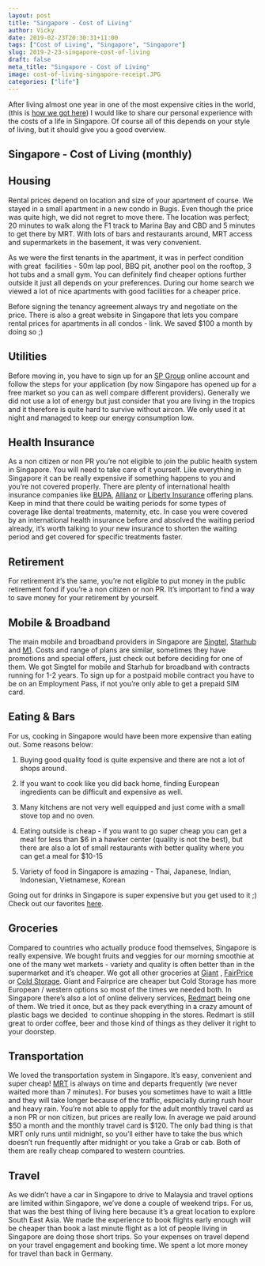 ```yaml
---
layout: post
title: "Singapore - Cost of Living"
author: Vicky
date: 2019-02-23T20:30:31+11:00
tags: ["Cost of Living", "Singapore", "Singapore"]
slug: 2019-2-23-singapore-cost-of-living
draft: false
meta_title: "Singapore - Cost of Living"
image: cost-of-living-singapore-receipt.JPG
categories: ["life"]
---
```


After living almost one year in one of the most expensive cities in the world, (this is [how we got here](https://roadvagabonds.com/2018-6-15-how-we-ended-up-in-singapore)) I would like to share our personal experience with the costs of a life in Singapore.<!-- end --> Of course all of this depends on your style of living, but it should give you a good overview.

## Singapore - Cost of Living (monthly)

## Housing

Rental prices depend on location and size of your apartment of course. We stayed in a small apartment in a new condo in Bugis. Even though the price was quite high, we did not regret to move there. The location was perfect; 20 minutes to walk along the F1 track to Marina Bay and CBD and 5 minutes to get there by MRT. With lots of bars and restaurants around, MRT access and supermarkets in the basement, it was very convenient.

As we were the first tenants in the apartment, it was in perfect condition with great  facilities - 50m lap pool, BBQ pit, another pool on the rooftop, 3 hot tubs and a small gym. You can definitely find cheaper options further outside it just all depends on your preferences. During our home search we viewed a lot of nice apartments with good facilities for a cheaper price.

Before signing the tenancy agreement always try and negotiate on the price. There is also a great website in Singapore that lets you compare rental prices for apartments in all condos - link. We saved $100 a month by doing so ;)

## Utilities

Before moving in, you have to sign up for an [SP Group](https://services.spservices.sg/#/openAccount) online account and follow the steps for your application (by now Singapore has opened up for a free market so you can as well compare different providers). Generally we did not use a lot of energy but just consider that you are living in the tropics and it therefore is quite hard to survive without aircon. We only used it at night and managed to keep our energy consumption low.

## Health Insurance

As a non citizen or non PR you’re not eligible to join the public health system in Singapore. You will need to take care of it yourself. Like everything in Singapore it can be really expensive if something happens to you and you’re not covered properly. There are plenty of international health insurance companies like [BUPA](https://www.bupa.com/), [Allianz](https://www.allianzworldwidecare.com/en/) or [Liberty Insurance](https://www.libertyinsurance.com.sg/) offering plans. Keep in mind that there could be waiting periods for some types of coverage like dental treatments, maternity, etc. In case you were covered by an international health insurance before and absolved the waiting period already, it’s worth talking to your new insurance to shorten the waiting period and get covered for specific treatments faster.

## Retirement

For retirement it’s the same, you’re not eligible to put money in the public retirement fond if you’re a non citizen or non PR. It’s important to find a way to save money for your retirement by yourself.

## Mobile & Broadband

The main mobile and broadband providers in Singapore are [Singtel](https://www.singtel.com/), [Starhub](https://www.starhub.com/personal.html) and [M1](https://www.m1.com.sg/home). Costs and range of plans are similar, sometimes they have promotions and special offers, just check out before deciding for one of them. We got Singtel for mobile and Starhub for broadband with contracts running for 1-2 years. To sign up for a postpaid mobile contract you have to be on an Employment Pass, if not you’re only able to get a prepaid SIM card.

## Eating & Bars

For us, cooking in Singapore would have been more expensive than eating out. Some reasons below:

1.  Buying good quality food is quite expensive and there are not a lot of shops around.
    
2.  If you want to cook like you did back home, finding European ingredients can be difficult and expensive as well.
    
3.  Many kitchens are not very well equipped and just come with a small stove top and no oven.
    
4.  Eating outside is cheap - if you want to go super cheap you can get a meal for less than $6 in a hawker center (quality is not the best), but there are also a lot of small restaurants with better quality where you can get a meal for $10-15
    
5.  Variety of food in Singapore is amazing - Thai, Japanese, Indian, Indonesian, Vietnamese, Korean
    

Going out for drinks in Singapore is super expensive but you get used to it ;) Check out our favorites [here](https://roadvagabonds.com/2019-01-04-Favorite-bars-in-Singapore).

## Groceries

Compared to countries who actually produce food themselves, Singapore is really expensive. We bought fruits and veggies for our morning smoothie at one of the many wet markets - variety and quality is often better than in the supermarket and it’s cheaper. We got all other groceries at [Giant](https://giant.sg/) , [FairPrice](https://www.fairprice.com.sg/) or [Cold Storage](https://coldstorage.com.sg/). Giant and Fairprice are cheaper but Cold Storage has more European / western options so most of the times we needed both. In Singapore there’s also a lot of online delivery services, [Redmart](https://redmart.com/) being one of them. We tried it once, but as they pack everything in a crazy amount of plastic bags we decided  to continue shopping in the stores. Redmart is still great to order coffee, beer and those kind of things as they deliver it right to your doorstep.

## Transportation

We loved the transportation system in Singapore. It’s easy, convenient and super cheap! [MRT](http://www.smrt.com.sg/) is always on time and departs frequently (we never waited more than 7 minutes). For buses you sometimes have to wait a little and they will take longer because of the traffic, especially during rush hour and heavy rain. You’re not able to apply for the adult monthly travel card as a non PR or non citizen, but prices are really low. In average we paid around $50 a month and the monthly travel card is $120. The only bad thing is that MRT only runs until midnight, so you’ll either have to take the bus which doesn’t run frequently after midnight or you take a Grab or cab. Both of them are really cheap compared to western countries.

## Travel

As we didn’t have a car in Singapore to drive to Malaysia and travel options are limited within Singapore, we’ve done a couple of weekend trips. For us, that was the best thing of living here because it’s a great location to explore South East Asia. We made the experience to book flights early enough will be cheaper than book a last minute flight as a lot of people living in Singapore are doing those short trips. So your expenses on travel depend on your travel engagement and booking time. We spent a lot more money for travel than back in Germany.